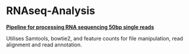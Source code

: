 # RNAseq-Analysis

<b><u> Pipeline for processing RNA sequencing 50bp single reads </b></u><br>

Utilises Samtools, bowtie2, and feature counts for file manipulation, read alignment and read annotation. <br>
